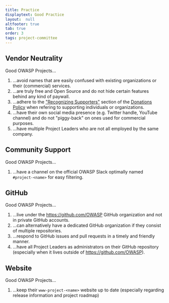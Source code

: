 ```yaml
---
title: Practice
displaytext: Good Practice
layout:  null
altfooter: true
tab: true
order: 3
tags: project-committee
---
```


## Vendor Neutrality

Good OWASP Projects...

1. ...avoid names that are easily confused with existing organizations or their (commercial) services.
2. ...are truly free and Open Source and do not hide certain features behind any kind of paywall.
3. ...adhere to the ["Recognizing Supporters"](https://owasp.org/www-policy/operational/donations#recognizing-supporters) section of the [Donations Policy](https://owasp.org/www-policy/operational/donations) when refering to supporting individuals or organizations.
4. ...have their own social media presence (e.g. Twitter handle, YouTube channel) and do not "piggy-back" on ones used for commercial purposes.
5. ...have multiple Project Leaders who are not all employed by the same company.

## Community Support

Good OWASP Projects...

1. ...have a channel on the official OWASP Slack optimally named `#project-<name>` for easy filtering.

## GitHub

Good OWASP Projects...

1. ...live under the <https://github.com/OWASP> GitHub organization and not in private GitHub accounts.
2. ...can alternatively have a dedicated GitHub organization if they consist of multiple repositories.
3. ...respond to GitHub issues and pull requests in a timely and friendly manner.
4. ...have all Project Leaders as administrators on their GitHub repository (especially when it lives outside of <https://github.com/OWASP>).

## Website

Good OWASP Projects...

1. ...keep their `www-project-<name>` website up to date (especially regarding release information and project roadmap)
